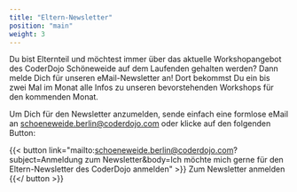 ```yaml
---
title: "Eltern-Newsletter"
position: "main"
weight: 3
---
```


Du bist Elternteil und möchtest immer über das aktuelle Workshopangebot des CoderDojo Schöneweide auf dem Laufenden gehalten werden?
Dann melde Dich für unseren eMail-Newsletter an!
Dort bekommst Du ein bis zwei Mal im Monat alle Infos zu unseren bevorstehenden Workshops für den kommenden Monat.

Um Dich für den Newsletter anzumelden, sende einfach eine formlose eMail an schoeneweide.berlin@coderdojo.com oder klicke auf den folgenden Button:

{{< button link="mailto:schoeneweide.berlin@coderdojo.com?subject=Anmeldung zum Newsletter&body=Ich möchte mich gerne für den Eltern-Newsletter des CoderDojo anmelden" >}}
Zum Newsletter anmelden
{{</ button >}}
